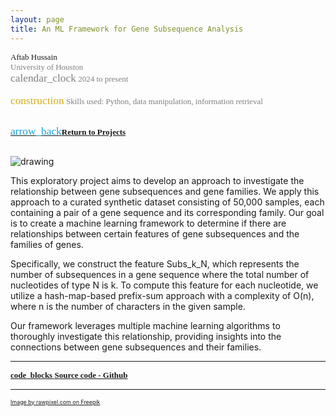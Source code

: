 ```yaml
---
layout: page
title: An ML Framework for Gene Subsequence Analysis
---
```



<div style="font-family: 'Alata'; font-size: small;">
<span>Aftab Hussain<br></span>

<span style="color: gray;">
  University of Houston
  <br> <span class="material-symbols-outlined" style="font-size: 13pt;">calendar_clock</span> 
2024 to present 
<br> 

<br>
<span class="material-symbols-outlined" style="font-size: 13pt; color: #d6ac16;">construction</span>  
Skills used:<span style="color: gray; font-size: small;">  Python, data manipulation, information retrieval</span>

<br>
<br>

<a href="../Projects/index.html#gene-subseq-menu"><span class="material-symbols-outlined" style="color: #1ba2d6; font-size: 13pt;">arrow_back</span><b>Return to Projects</b></a>
<br>
<br>
</div>

<style>
img {
  display: block;
  margin-left: auto;
  margin-right: auto;
  max-width: 100%;
  height: auto;
}
</style>

<img src="../images/projects/gene-subseq/back.jpg" alt="drawing"/>

This exploratory project aims to develop an approach to investigate the relationship between gene subsequences and gene families. We apply this approach to a curated synthetic dataset consisting of 50,000 samples, each containing a pair of a gene sequence and its corresponding family. Our goal is to create a machine learning framework to determine if there are relationships between certain features of gene subsequences and the families of genes.

Specifically, we construct the feature Subs\_k\_N, which represents the number of subsequences in a gene sequence where the total number of nucleotides of type N is k. To compute this feature for each nucleotide, we utilize a hash-map-based prefix-sum approach with a complexity of O(n), where n is the number of characters in the given sample.

Our framework leverages multiple machine learning algorithms to thoroughly investigate this relationship, providing insights into the connections between gene subsequences and their families.

_________________


<div style="font-family: 'Alata'; font-size: small;">
<b>
<a href="https://github.com/AftabHussain/gene-subseq-analysis">
<span class="material-symbols-outlined"> code_blocks </span>Source code - Github
</a>
</b>
</div>

_____________

<p style="color:gray;font-size:8pt;"><small><a href="https://www.freepik.com/free-vector/dna-genetic-biotechnology-science-vector-purple-neon-graphic_16396002.htm#fromView=search&page=2&position=0&uuid=ed02a6ad-c96c-4f14-a5af-9b3349ef4177" target="_blank">Image by rawpixel.com on Freepik</a></small></p>
	